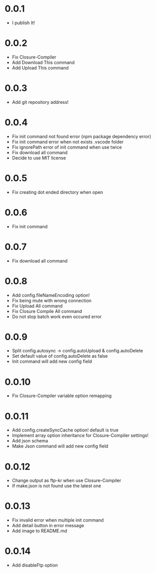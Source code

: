
# 0.0.1

* I publish It!

# 0.0.2

* Fix Closure-Compiler
* Add Download This command
* Add Upload This command 

# 0.0.3

* Add git repository address!

# 0.0.4

* Fix init command not found error (npm package dependency error)
* Fix init command error when not exists .vscode folder
* Fix ignorePath error of init command when use twice
* Fix download all command
* Decide to use MIT license

# 0.0.5
* Fix creating dot ended directory when open

# 0.0.6
* Fix init command

# 0.0.7
* Fix download all command

# 0.0.8
* Add config.fileNameEncoding option!
* Fix being mute with wrong connection
* Fix Upload All command
* Fix Closure Compile All command
* Do not stop batch work even occured error

# 0.0.9
* Split config.autosync -> config.autoUpload & config.autoDelete
* Set default value of config.autoDelete as false
* Init command will add new config field

# 0.0.10
* Fix Closure-Compiler variable option remapping

# 0.0.11
* Add config.createSyncCache option! default is true
* Implement array option inheritance for Closure-Compiler settings!
* Add json schema
* Make Json command will add new config field

# 0.0.12
* Change output as ftp-kr when use Closure-Compiler
* If make.json is not found use the latest one

# 0.0.13
* Fix invalid error when multiple init command
* Add detail button in error message
* Add image to README.md

# 0.0.14
* Add disableFtp option
